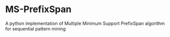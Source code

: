 # MS-PrefixSpan

A python implementation of Multiple Minimum Support PrefixSpan algorithm for sequential pattern mining